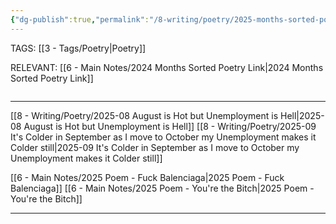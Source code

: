```yaml
---
{"dg-publish":true,"permalink":"/8-writing/poetry/2025-months-sorted-poetry-link/"}
---
```


TAGS: [[3 - Tags/Poetry\|Poetry]]

RELEVANT:
[[6 - Main Notes/2024 Months Sorted Poetry Link\|2024 Months Sorted Poetry Link]]


```table-of-contents
```

- - -

[[8 - Writing/Poetry/2025-08 August is Hot but Unemployment is Hell\|2025-08 August is Hot but Unemployment is Hell]]
[[8 - Writing/Poetry/2025-09 It's Colder in September as I move to October my Unemployment makes it Colder still\|2025-09 It's Colder in September as I move to October my Unemployment makes it Colder still]]

[[6 - Main Notes/2025 Poem - Fuck Balenciaga\|2025 Poem - Fuck Balenciaga]]
[[6 - Main Notes/2025 Poem - You're the Bitch\|2025 Poem - You're the Bitch]]


- - -
